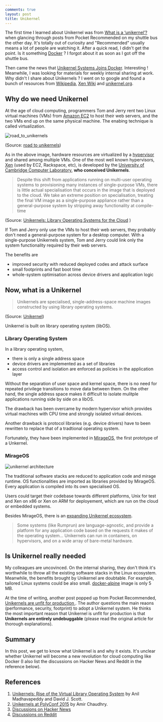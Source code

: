 ```yaml
---
comments: true
layout: post
title: Unikernel 
---
```


The first time I learned about Unikernel was from [What is a ‘unikernel’?](https://ma.ttias.be/what-is-a-unikernel/) when glancing through posts from Pocket Recommended on my shuttle bus the other day. It's totally out of curiosity and "Recommended" usually means a lot of people are watching it. After a quick read, I didn't get the point. Is it something [Docker](http://roadtounikernels.myriabit.com/) ? I forgot about it as soon as I got off the shuttle bus.

Then came the news that [Unikernel Systems Joins Docker](http://blog.docker.com/2016/01/unikernel/). Interesting ! Meanwhile, I was looking for materials for weekly internal sharing at work. Why didn't I share about Unikernels ? I went on to google and found a bunch of resources from [Wikipedia](https://en.wikipedia.org/wiki/Unikernel), [Xen Wiki](https://wiki.xenproject.org/wiki/Unikernels
) and [unikernel.org](http://unikernel.org/).

## Why do we need Unikernel

At the age of cloud computing, programmers Tom and Jerry rent two Linux virtual machines (VMs) from [Amazon EC2](https://aws.amazon.com/ec2) to host their web servers, and the two VMs end up on the same physical machine. The enabing technique is called virtualization.

![road_to_unikernels](https://ma.ttias.be/wp-content/uploads/2015/11/road_to_unikernels.png)

(Source: [road to unikernels](http://roadtounikernels.myriabit.com/)) 

As in the above image, hardware resources are virtualized by a [hypervisor](https://en.wikipedia.org/wiki/Hypervisor) and shared among multiple VMs. One of the most well known hypervisors, [Xen](http://www.xenproject.org/) (used by EC2, Rackspace, etc), is developed by the [University of Cambridge Computer Laboratory](https://en.wikipedia.org/wiki/University_of_Cambridge_Computer_Laboratory), **who conceived Unikernels**.

> Despite this shift from applications running on multi-user operating
systems to provisioning many instances of single-purpose
VMs, there is little actual specialisation that occurs in the image
that is deployed to the cloud. We take an extreme position on specialisation,
treating the final VM image as a single-purpose appliance
rather than a general-purpose system by stripping away functionality
at compile-time

(Source: [Unikernels: Library Operating Systems for the Cloud](http://anil.recoil.org/papers/2013-asplos-mirage.pdf) )

If Tom and Jerry only use the VMs to host their web servers, they probably don't need a general-purpose system for a desktop computer. With a single-purpose Unikernels system, Tom and Jerry could link only the system functionality required by their web servers. 

The benefits are 

* improved security with reduced deployed codes and attack surface
* small footprints and fast boot time
* whole-system optimisation across device drivers and application logic

## Now, what is a Unikernel

> Unikernels are specialised, single-address-space machine images constructed by using library operating systems.

(Source: [Unikernel](https://en.wikipedia.org/wiki/Unikernel))

Unikernel is built on library operating system (libOS).

### Library Operating System

In a library operating system,

* there is only a single address space
* device drivers are implemented as a set of libraries
* access control and isolation are enforced as policies in the application layer

Without the separation of user space and kernel space, there is no need for repeated privilege transitions to move data between them. On the other hand, the single address space makes it difficult to isolate mulitple applications running side by side on a libOS. 

The drawback has been overcame by modern hypervisor which provides virtual machines with CPU time and strongly isolated virtual devices.

Another drawback is protocol libraries (e.g. device drivers) have to been rewritten to replace that of a tradtional operating system. 

Fortunately, they have been implemented in [MirageOS](https://mirage.io/), the first prototype of a Unkernel. 

### MirageOS

![unikernel architecture](https://upload.wikimedia.org/wikipedia/commons/b/b3/Unikernel_mirage_example.png)

The traditional software stacks are reduced to application code and mirage runtime. OS functionalities are imported as libraries provided by MirageOS. Every application is compiled into its own specialised OS.

Users could target their codebase towards different platforms, Unix for test and Xen on x86 or Xen on ARM for deployement, which are run on the cloud or embedded systems. 

Besides MirageOS, there is an [expanding Unikernel ecosystem](http://unikernel.org/projects/). 

> Some systems (like Rumprun) are language-agnostic, and provide a platform for any application code based on the requests it makes of the operating system... Unikernels can run in containers, on hypervisors, and on a wide array of bare-metal hardware.


## Is Unikernel really needed

My colleagues are uncovinced. On the internal sharing, they don't think it's worthwhile to throw all the existing software stacks in the Linux ecosystem. Meanwhile, the benefits brought by Unikernel are doubtable. For example, tailored Linux systems could be also small. [docker-alpine](https://github.com/gliderlabs/docker-alpine) image is only 5 MB.

At the time of writing, another post popped up from Pocket Recommended, [Unikernels are unfit for production
](https://www.joyent.com/blog/unikernels-are-unfit-for-production). The author questions the main reaons (performance, security, footprint) to adopt a Unikernel system. He thinks the most important reason that Unikernel is unfit for production is that **Unikernels are entirely undebuggable** (please read the original article for thorough explanations).

## Summary

In this post, we get to know what Unikernel is and why it exists. It's unclear whether Unikernel will become a new revolution for cloud computing like Docker (I also list the discussions on Hacker News and Reddit in the reference below). 

## References

1. [Unikernels: Rise of the Virtual Library Operating System](http://queue.acm.org/detail.cfm?id=2566628) by Anil Madhavapeddy and David J. Scott.
2. [Unikernels at PolyConf 2015](https://speakerdeck.com/amirmc/unikernels) by Amir Chaudhry.
3. [Discussions on Hacker News](https://news.ycombinator.com/item?id=10945219)
4. [Discussions on Reddit](https://www.reddit.com/r/programming/comments/4206cv/unikernel_systems_joins_docker/)



